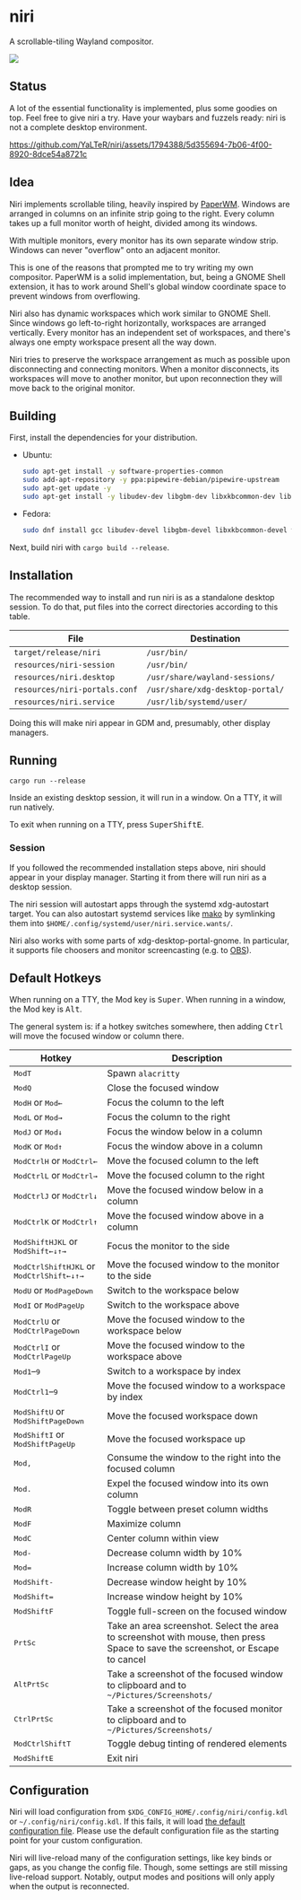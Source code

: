 # niri

A scrollable-tiling Wayland compositor.

![](https://github.com/YaLTeR/niri/assets/1794388/e35fd9e1-105b-4bd5-94c9-207fd6fb3c18)

## Status

A lot of the essential functionality is implemented, plus some goodies on top.
Feel free to give niri a try.
Have your waybars and fuzzels ready: niri is not a complete desktop environment.

https://github.com/YaLTeR/niri/assets/1794388/5d355694-7b06-4f00-8920-8dce54a8721c

## Idea

Niri implements scrollable tiling, heavily inspired by [PaperWM].
Windows are arranged in columns on an infinite strip going to the right.
Every column takes up a full monitor worth of height, divided among its windows.

With multiple monitors, every monitor has its own separate window strip.
Windows can never "overflow" onto an adjacent monitor.

This is one of the reasons that prompted me to try writing my own compositor.
PaperWM is a solid implementation, but, being a GNOME Shell extension, it has to work around Shell's global window coordinate space to prevent windows from overflowing.

Niri also has dynamic workspaces which work similar to GNOME Shell.
Since windows go left-to-right horizontally, workspaces are arranged vertically.
Every monitor has an independent set of workspaces, and there's always one empty workspace present all the way down.

Niri tries to preserve the workspace arrangement as much as possible upon disconnecting and connecting monitors.
When a monitor disconnects, its workspaces will move to another monitor, but upon reconnection they will move back to the original monitor.

## Building

First, install the dependencies for your distribution.

- Ubuntu:

    ```sh
    sudo apt-get install -y software-properties-common
    sudo add-apt-repository -y ppa:pipewire-debian/pipewire-upstream
    sudo apt-get update -y
    sudo apt-get install -y libudev-dev libgbm-dev libxkbcommon-dev libegl1-mesa-dev libwayland-dev libinput-dev libdbus-1-dev libsystemd-dev libseat-dev libpipewire-0.3-dev
    ```

- Fedora:

    ```sh
    sudo dnf install gcc libudev-devel libgbm-devel libxkbcommon-devel wayland-devel libinput-devel dbus-devel systemd-devel libseat-devel pipewire-devel clang
    ```

Next, build niri with `cargo build --release`.

## Installation

The recommended way to install and run niri is as a standalone desktop session.
To do that, put files into the correct directories according to this table.

| File | Destination |
| ---- | ----------- |
| `target/release/niri` | `/usr/bin/` |
| `resources/niri-session` | `/usr/bin/` |
| `resources/niri.desktop` | `/usr/share/wayland-sessions/` |
| `resources/niri-portals.conf` | `/usr/share/xdg-desktop-portal/` |
| `resources/niri.service` | `/usr/lib/systemd/user/` |

Doing this will make niri appear in GDM and, presumably, other display managers.

## Running

`cargo run --release`

Inside an existing desktop session, it will run in a window.
On a TTY, it will run natively.

To exit when running on a TTY, press <kbd>Super</kbd><kbd>Shift</kbd><kbd>E</kbd>.

### Session

If you followed the recommended installation steps above, niri should appear in your display manager.
Starting it from there will run niri as a desktop session.

The niri session will autostart apps through the systemd xdg-autostart target.
You can also autostart systemd services like [mako] by symlinking them into `$HOME/.config/systemd/user/niri.service.wants/`.

Niri also works with some parts of xdg-desktop-portal-gnome.
In particular, it supports file choosers and monitor screencasting (e.g. to [OBS]).

## Default Hotkeys

When running on a TTY, the Mod key is <kbd>Super</kbd>.
When running in a window, the Mod key is <kbd>Alt</kbd>.

The general system is: if a hotkey switches somewhere, then adding <kbd>Ctrl</kbd> will move the focused window or column there.

| Hotkey | Description |
| ------ | ----------- |
| <kbd>Mod</kbd><kbd>T</kbd> | Spawn `alacritty` |
| <kbd>Mod</kbd><kbd>Q</kbd> | Close the focused window |
| <kbd>Mod</kbd><kbd>H</kbd> or <kbd>Mod</kbd><kbd>←</kbd> | Focus the column to the left |
| <kbd>Mod</kbd><kbd>L</kbd> or <kbd>Mod</kbd><kbd>→</kbd> | Focus the column to the right |
| <kbd>Mod</kbd><kbd>J</kbd> or <kbd>Mod</kbd><kbd>↓</kbd> | Focus the window below in a column |
| <kbd>Mod</kbd><kbd>K</kbd> or <kbd>Mod</kbd><kbd>↑</kbd> | Focus the window above in a column |
| <kbd>Mod</kbd><kbd>Ctrl</kbd><kbd>H</kbd> or <kbd>Mod</kbd><kbd>Ctrl</kbd><kbd>←</kbd> | Move the focused column to the left |
| <kbd>Mod</kbd><kbd>Ctrl</kbd><kbd>L</kbd> or <kbd>Mod</kbd><kbd>Ctrl</kbd><kbd>→</kbd> | Move the focused column to the right |
| <kbd>Mod</kbd><kbd>Ctrl</kbd><kbd>J</kbd> or <kbd>Mod</kbd><kbd>Ctrl</kbd><kbd>↓</kbd> | Move the focused window below in a column |
| <kbd>Mod</kbd><kbd>Ctrl</kbd><kbd>K</kbd> or <kbd>Mod</kbd><kbd>Ctrl</kbd><kbd>↑</kbd> | Move the focused window above in a column |
| <kbd>Mod</kbd><kbd>Shift</kbd><kbd>H</kbd><kbd>J</kbd><kbd>K</kbd><kbd>L</kbd> or <kbd>Mod</kbd><kbd>Shift</kbd><kbd>←</kbd><kbd>↓</kbd><kbd>↑</kbd><kbd>→</kbd> | Focus the monitor to the side |
| <kbd>Mod</kbd><kbd>Ctrl</kbd><kbd>Shift</kbd><kbd>H</kbd><kbd>J</kbd><kbd>K</kbd><kbd>L</kbd> or <kbd>Mod</kbd><kbd>Ctrl</kbd><kbd>Shift</kbd><kbd>←</kbd><kbd>↓</kbd><kbd>↑</kbd><kbd>→</kbd> | Move the focused window to the monitor to the side |
| <kbd>Mod</kbd><kbd>U</kbd> or <kbd>Mod</kbd><kbd>PageDown</kbd> | Switch to the workspace below |
| <kbd>Mod</kbd><kbd>I</kbd> or <kbd>Mod</kbd><kbd>PageUp</kbd> | Switch to the workspace above |
| <kbd>Mod</kbd><kbd>Ctrl</kbd><kbd>U</kbd> or <kbd>Mod</kbd><kbd>Ctrl</kbd><kbd>PageDown</kbd> | Move the focused window to the workspace below |
| <kbd>Mod</kbd><kbd>Ctrl</kbd><kbd>I</kbd> or <kbd>Mod</kbd><kbd>Ctrl</kbd><kbd>PageUp</kbd> | Move the focused window to the workspace above |
| <kbd>Mod</kbd><kbd>1</kbd>–<kbd>9</kbd> | Switch to a workspace by index |
| <kbd>Mod</kbd><kbd>Ctrl</kbd><kbd>1</kbd>–<kbd>9</kbd> | Move the focused window to a workspace by index |
| <kbd>Mod</kbd><kbd>Shift</kbd><kbd>U</kbd> or <kbd>Mod</kbd><kbd>Shift</kbd><kbd>PageDown</kbd> | Move the focused workspace down |
| <kbd>Mod</kbd><kbd>Shift</kbd><kbd>I</kbd> or <kbd>Mod</kbd><kbd>Shift</kbd><kbd>PageUp</kbd> | Move the focused workspace up |
| <kbd>Mod</kbd><kbd>,</kbd> | Consume the window to the right into the focused column |
| <kbd>Mod</kbd><kbd>.</kbd> | Expel the focused window into its own column |
| <kbd>Mod</kbd><kbd>R</kbd> | Toggle between preset column widths |
| <kbd>Mod</kbd><kbd>F</kbd> | Maximize column |
| <kbd>Mod</kbd><kbd>C</kbd> | Center column within view |
| <kbd>Mod</kbd><kbd>-</kbd> | Decrease column width by 10% |
| <kbd>Mod</kbd><kbd>=</kbd> | Increase column width by 10% |
| <kbd>Mod</kbd><kbd>Shift</kbd><kbd>-</kbd> | Decrease window height by 10% |
| <kbd>Mod</kbd><kbd>Shift</kbd><kbd>=</kbd> | Increase window height by 10% |
| <kbd>Mod</kbd><kbd>Shift</kbd><kbd>F</kbd> | Toggle full-screen on the focused window |
| <kbd>PrtSc</kbd> | Take an area screenshot. Select the area to screenshot with mouse, then press Space to save the screenshot, or Escape to cancel |
| <kbd>Alt</kbd><kbd>PrtSc</kbd> | Take a screenshot of the focused window to clipboard and to `~/Pictures/Screenshots/` |
| <kbd>Ctrl</kbd><kbd>PrtSc</kbd> | Take a screenshot of the focused monitor to clipboard and to `~/Pictures/Screenshots/` |
| <kbd>Mod</kbd><kbd>Ctrl</kbd><kbd>Shift</kbd><kbd>T</kbd> | Toggle debug tinting of rendered elements |
| <kbd>Mod</kbd><kbd>Shift</kbd><kbd>E</kbd> | Exit niri |

## Configuration

Niri will load configuration from `$XDG_CONFIG_HOME/.config/niri/config.kdl` or `~/.config/niri/config.kdl`.
If this fails, it will load [the default configuration file](resources/default-config.kdl).
Please use the default configuration file as the starting point for your custom configuration.

Niri will live-reload many of the configuration settings, like key binds or gaps, as you change the config file.
Though, some settings are still missing live-reload support.
Notably, output modes and positions will only apply when the output is reconnected.

[PaperWM]: https://github.com/paperwm/PaperWM
[mako]: https://github.com/emersion/mako
[OBS]: https://flathub.org/apps/com.obsproject.Studio

